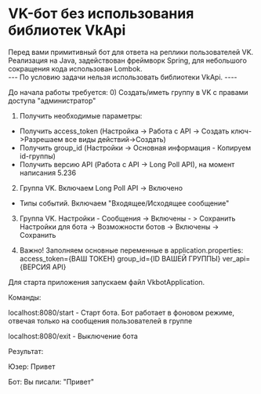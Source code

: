 # VK-бот без использования библиотек VkApi
Перед вами примитивный бот для ответа на реплики пользователей VK.
Реализация на Java, задействован фреймворк Spring, для небольшого сокращения кода использован Lombok.  
--- По условию задачи нельзя использовать библиотеки VkApi. ----

До начала работы требуется:
0) Создать/иметь группу в VK с правами доступа "администратор"
1) Получить необходимые параметры:
- Получить access_token (Настройка -> Работа с API -> Создать ключ->Разрешаем все виды действий->Cоздать)
- Получить group_id (Настройки -> Основная информация - Копируем id-группы)
- Получить версию API (Работа с API -> Long Poll API), на момент написания 5.236

2)  Группа VK. Включаем Long Poll API -> Включено
- Типы событий. Включаем "Входящее/Исходящее сообщение"

3) Группа VK. Настройки - Cообщения -> Включены - > Сохранить
    Настройки для бота -> Возможности ботов -> Включены -> Сохранить

4) Важно! Заполняем основные переменные в application.properties:
access_token={ВАШ ТОКЕН}
group_id={ID ВАШЕЙ ГРУППЫ}
ver_api={ВЕРСИЯ API}

Для старта приложения запускаем файл VkbotApplication.  

Команды: 

localhost:8080/start - Старт бота. Бот работает в фоновом режиме, отвечая только на сообщения пользователей в группе

localhost:8080/exit - Выключение бота

Результат:

Юзер: Привет

Бот: Вы писали: "Привет"


